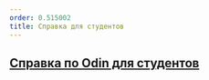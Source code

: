 ```yaml
---
order: 0.515002
title: Справка для студентов
---
```


## [**Справка по Odin для студентов**](https://gramax.smile-tech.study/OdinStudents_help)